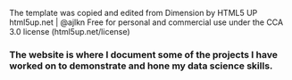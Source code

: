 The template was copied and edited from
Dimension by HTML5 UP
html5up.net | @ajlkn
Free for personal and commercial use under the CCA 3.0 license (html5up.net/license)

### The website is where I document some of the projects I have worked on to demonstrate and hone my data science skills. ###
